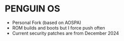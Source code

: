 # PENGUIN OS
- Personal Fork (based on AOSPA)
- ROM builds and boots but I force push often 
- Current security patches are from December
2024
